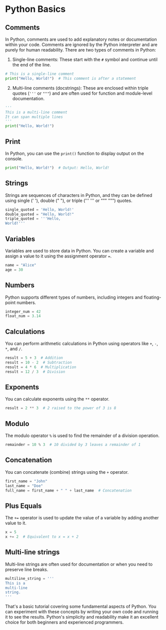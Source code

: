 # Python Basics

## Comments

In Python, comments are used to add explanatory notes or documentation within your code. Comments are ignored by the Python interpreter and are purely for human readability. There are two types of comments in Python:

1. Single-line comments: These start with the `#` symbol and continue until the end of the line.

```python
# This is a single-line comment
print("Hello, World!")  # This comment is after a statement
```

2. Multi-line comments (docstrings): These are enclosed within triple quotes (`'''` or `"""`) and are often used for function and module-level documentation.

```python
'''
This is a multi-line comment
It can span multiple lines
'''
print("Hello, World!")
```

## Print

In Python, you can use the `print()` function to display output on the console.

```python
print("Hello, World!")  # Output: Hello, World!
```

## Strings

Strings are sequences of characters in Python, and they can be defined using single (' '), double (" "), or triple (''' ''' or """ """) quotes.

```python
single_quoted = 'Hello, World!'
double_quoted = "Hello, World!"
triple_quoted = '''Hello,
World!'''
```

## Variables

Variables are used to store data in Python. You can create a variable and assign a value to it using the assignment operator `=`.

```python
name = "Alice"
age = 30
```

## Numbers

Python supports different types of numbers, including integers and floating-point numbers.

```python
integer_num = 42
float_num = 3.14
```

## Calculations

You can perform arithmetic calculations in Python using operators like `+`, `-`, `*`, and `/`.

```python
result = 5 + 3  # Addition
result = 10 - 2  # Subtraction
result = 4 * 6  # Multiplication
result = 12 / 3  # Division
```

## Exponents

You can calculate exponents using the `**` operator.

```python
result = 2 ** 3  # 2 raised to the power of 3 is 8
```

## Modulo

The modulo operator `%` is used to find the remainder of a division operation.

```python
remainder = 10 % 3  # 10 divided by 3 leaves a remainder of 1
```

## Concatenation

You can concatenate (combine) strings using the `+` operator.

```python
first_name = "John"
last_name = "Doe"
full_name = first_name + " " + last_name  # Concatenation
```

## Plus Equals

The `+=` operator is used to update the value of a variable by adding another value to it.

```python
x = 5
x += 2  # Equivalent to x = x + 2
```

## Multi-line strings

Multi-line strings are often used for documentation or when you need to preserve line breaks.

```python
multiline_string = '''
This is a
multi-line
string.
'''
```

That's a basic tutorial covering some fundamental aspects of Python. You can experiment with these concepts by writing your own code and running it to see the results. Python's simplicity and readability make it an excellent choice for both beginners and experienced programmers.
